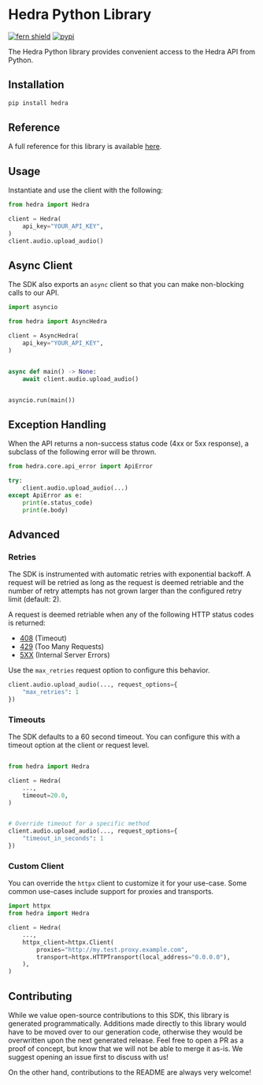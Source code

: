 # Hedra Python Library

[![fern shield](https://img.shields.io/badge/%F0%9F%8C%BF-Built%20with%20Fern-brightgreen)](https://buildwithfern.com?utm_source=github&utm_medium=github&utm_campaign=readme&utm_source=https%3A%2F%2Fgithub.com%2Ffern-demo%2Fhedra-python)
[![pypi](https://img.shields.io/pypi/v/hedra)](https://pypi.python.org/pypi/hedra)

The Hedra Python library provides convenient access to the Hedra API from Python.

## Installation

```sh
pip install hedra
```

## Reference

A full reference for this library is available [here](./reference.md).

## Usage

Instantiate and use the client with the following:

```python
from hedra import Hedra

client = Hedra(
    api_key="YOUR_API_KEY",
)
client.audio.upload_audio()
```

## Async Client

The SDK also exports an `async` client so that you can make non-blocking calls to our API.

```python
import asyncio

from hedra import AsyncHedra

client = AsyncHedra(
    api_key="YOUR_API_KEY",
)


async def main() -> None:
    await client.audio.upload_audio()


asyncio.run(main())
```

## Exception Handling

When the API returns a non-success status code (4xx or 5xx response), a subclass of the following error
will be thrown.

```python
from hedra.core.api_error import ApiError

try:
    client.audio.upload_audio(...)
except ApiError as e:
    print(e.status_code)
    print(e.body)
```

## Advanced

### Retries

The SDK is instrumented with automatic retries with exponential backoff. A request will be retried as long
as the request is deemed retriable and the number of retry attempts has not grown larger than the configured
retry limit (default: 2).

A request is deemed retriable when any of the following HTTP status codes is returned:

- [408](https://developer.mozilla.org/en-US/docs/Web/HTTP/Status/408) (Timeout)
- [429](https://developer.mozilla.org/en-US/docs/Web/HTTP/Status/429) (Too Many Requests)
- [5XX](https://developer.mozilla.org/en-US/docs/Web/HTTP/Status/500) (Internal Server Errors)

Use the `max_retries` request option to configure this behavior.

```python
client.audio.upload_audio(..., request_options={
    "max_retries": 1
})
```

### Timeouts

The SDK defaults to a 60 second timeout. You can configure this with a timeout option at the client or request level.

```python

from hedra import Hedra

client = Hedra(
    ...,
    timeout=20.0,
)


# Override timeout for a specific method
client.audio.upload_audio(..., request_options={
    "timeout_in_seconds": 1
})
```

### Custom Client

You can override the `httpx` client to customize it for your use-case. Some common use-cases include support for proxies
and transports.
```python
import httpx
from hedra import Hedra

client = Hedra(
    ...,
    httpx_client=httpx.Client(
        proxies="http://my.test.proxy.example.com",
        transport=httpx.HTTPTransport(local_address="0.0.0.0"),
    ),
)
```

## Contributing

While we value open-source contributions to this SDK, this library is generated programmatically.
Additions made directly to this library would have to be moved over to our generation code,
otherwise they would be overwritten upon the next generated release. Feel free to open a PR as
a proof of concept, but know that we will not be able to merge it as-is. We suggest opening
an issue first to discuss with us!

On the other hand, contributions to the README are always very welcome!
